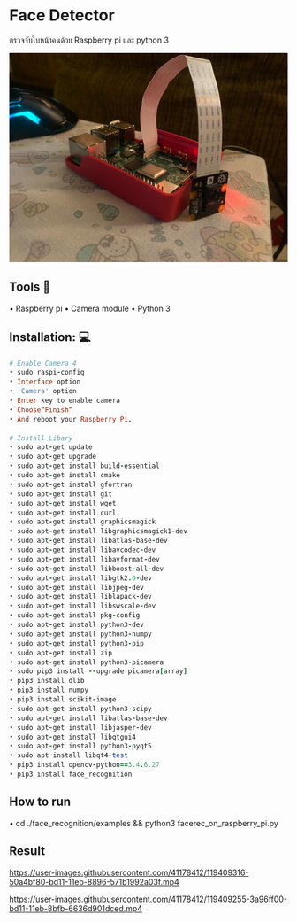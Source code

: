 # Face Detector
ตรวจจับใบหน้าคนด้วย Raspberry pi และ python 3

<img src="MicroProject/tool.jpg">

## Tools :memo:
• Raspberry pi
• Camera module
• Python 3


## Installation: :computer:
```ruby
# Enable Camera 4
• sudo raspi-config 
• Interface option
• 'Camera' option 
• Enter key to enable camera 
• Choose“Finish” 
• And reboot your Raspberry Pi.

# Install Libary
• sudo apt-get update
• sudo apt-get upgrade
• sudo apt-get install build-essential
• sudo apt-get install cmake
• sudo apt-get install gfortran
• sudo apt-get install git
• sudo apt-get install wget
• sudo apt-get install curl
• sudo apt-get install graphicsmagick
• sudo apt-get install libgraphicsmagick1-dev
• sudo apt-get install libatlas-base-dev
• sudo apt-get install libavcodec-dev
• sudo apt-get install libavformat-dev
• sudo apt-get install libboost-all-dev
• sudo apt-get install libgtk2.0-dev
• sudo apt-get install libjpeg-dev
• sudo apt-get install liblapack-dev
• sudo apt-get install libswscale-dev
• sudo apt-get install pkg-config
• sudo apt-get install python3-dev
• sudo apt-get install python3-numpy
• sudo apt-get install python3-pip
• sudo apt-get install zip
• sudo apt-get install python3-picamera
• sudo pip3 install --upgrade picamera[array]
• pip3 install dlib
• pip3 install numpy
• pip3 install scikit-image
• sudo apt-get install python3-scipy
• sudo apt-get install libatlas-base-dev
• sudo apt-get install libjasper-dev
• sudo apt-get install libqtgui4
• sudo apt-get install python3-pyqt5
• sudo apt install libqt4-test
• pip3 install opencv-python==3.4.6.27
• pip3 install face_recognition 
```

## How to run 
• cd ./face_recognition/examples && python3 facerec_on_raspberry_pi.py

## Result

https://user-images.githubusercontent.com/41178412/119409316-50a4bf80-bd11-11eb-8896-571b1992a03f.mp4

https://user-images.githubusercontent.com/41178412/119409255-3a96ff00-bd11-11eb-8bfb-6636d901dced.mp4




